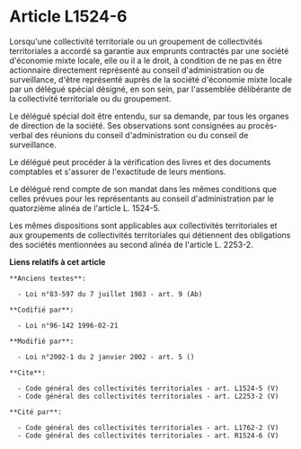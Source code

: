 # Article L1524-6

Lorsqu'une collectivité territoriale ou un groupement de collectivités territoriales a accordé sa garantie aux emprunts
contractés par une société d'économie mixte locale, elle ou il a le droit, à condition de ne pas en être actionnaire
directement représenté au conseil d'administration ou de surveillance, d'être représenté auprès de la société d'économie
mixte locale par un délégué spécial désigné, en son sein, par l'assemblée délibérante de la collectivité territoriale ou du
groupement. 

Le délégué spécial doit être entendu, sur sa demande, par tous les organes de direction de la société. Ses observations sont
consignées au procès-verbal des réunions du conseil d'administration ou du conseil de surveillance. 

Le délégué peut procéder à la vérification des livres et des documents comptables et s'assurer de l'exactitude de leurs
mentions. 

Le délégué rend compte de son mandat dans les mêmes conditions que celles prévues pour les représentants au conseil
d'administration par le quatorzième alinéa de l'article L. 1524-5. 

Les mêmes dispositions sont applicables aux collectivités territoriales et aux groupements de collectivités territoriales qui
détiennent des obligations des sociétés mentionnées au second alinéa de l'article L. 2253-2.

**Liens relatifs à cet article**

	**Anciens textes**:

	  - Loi n°83-597 du 7 juillet 1983 - art. 9 (Ab)

	**Codifié par**:

	  - Loi n°96-142 1996-02-21

	**Modifié par**:

	  - Loi n°2002-1 du 2 janvier 2002 - art. 5 ()

	**Cite**:

	  - Code général des collectivités territoriales - art. L1524-5 (V)
	  - Code général des collectivités territoriales - art. L2253-2 (V)

	**Cité par**:

	  - Code général des collectivités territoriales - art. L1762-2 (V)
	  - Code général des collectivités territoriales - art. R1524-6 (V)

